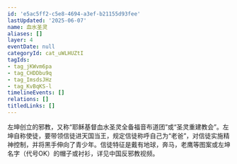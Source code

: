 ```yaml
---
id: 'e5ac5ff2-c5e8-4694-a3ef-b21155d93fee'
lastUpdated: '2025-06-07'
name: 血水圣灵
aliases: []
layer: 4
eventDate: null
categoryId: cat_uWLHUZtI
tagIds:
- tag_jKWvm6pa
- tag_CHDDbu9q
- tag_ImsdsJHz
- tag_KvBqKS-l
timelineEvents: []
relations: []
titledLinks: []
---
```

左坤创立的邪教，又称“耶稣基督血水圣灵全备福音布道团”或“圣灵重建教会”。左坤自称使徒，要带领信徒进天国当王，规定信徒称呼自己为“老爸”，对信徒实施精神控制，并将黑手伸向了青少年。信徒特征是戴有地球，奔马，老鹰等图案或左坤名字（代号OK）的帽子或衬衫，详见中国反邪教视频。
